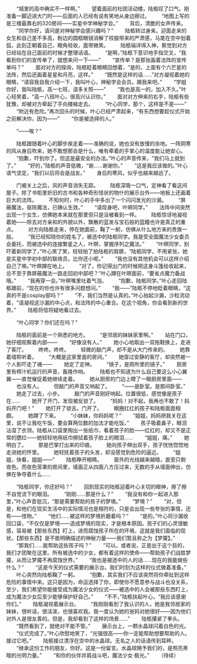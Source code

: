 　　“城里的高中确实不一样啊。”
　　望着面前的社团活动楼，陆柩叹了口气。刚准备一脚迈进大门时——后面的人已经有说有笑地从身边擦过。
　　“地图上写的是三楼最靠右的320房间——实星中学神秘学会。”
　　背后，清脆的女声传来。
　　“同学你好，请问是对神秘学会感兴趣吗？”
　　陆柩转过身来。迎面走来的女生和自己差不多高，粉边的圆框眼镜消解了校服带来的严肃感，马尾在空中划着弧，此刻正朝着自己，眼角轻收，面带微笑。
　　陆柩端详得入神，察觉到对方已经站在自己面前的时候才整理话语。
　　“是啊，”陆柩下意识地手指交叉，“我看到你们的宣传单了，就想来问一下——”
　　“宣传单？是那张画着法阵的宣传单吗？”
　　面对对方的探询，陆柩眨着眼睛回想着，“是的，上面有个六芒星的法阵，然后还画着星星和月亮，这样。”
　　“既然是这样的话……”对方凝视着她的眼睛，“请容我自我介绍一下，我叫叶心，神秘学会会员。跟我来吧。”
　　“学姐你好，我叫陆柩，高一七班，请多关照——”
　　“我也是高一的，加入不久。”叶心轻笑着，“高一八班叶心，很高兴认识你。”
　　面对对方伸来的右手，陆柩有些犹豫，却被对方牵起了手向楼梯走去。
　　“叶心同学，那个，这样是不是——”
　　“附近有危险。”再次回头的时候，叶心已经严肃起来，“有东西想要趁仪式开始之前解决你，因为——”
　　“你是被选择的人。”

　　“——唉？”

　　陆柩跟随着叶心的脚步疾走着——准确的说，她也没有放慢的余地。一阵阴寒的风从身后吹来，她不敢想那会是什么，唯有牵着的手掌心的温度能让她安心。
　　“抱歉，吓到你了。但这是最安全的办法。”叶心的声音传来，“我们马上就到了。”
　　“好的，”陆柩的声音低微，“谢……谢谢你。”
　　“这是我应该做的。”叶心语气坚定，“我们以后将会是战友。”
　　身后的寒风，似乎也越来越远了。

　　门被关上之后，风的声音消失无踪。
　　陆柩深吸一口气，定神看了看这间屋子。除了书柜里折旧的古书和各种奇形怪状的物什的展示台外——地板上还画着巨大的法阵。
　　不知何时，叶心的手中多出了一个闪闪发光的沙漏。
　　“屏蔽魔法，驱除魔法，已确认生效。”
　　“请现身吧，叶暝同学。”
　　法阵中间突然出现一个女生，仿佛她本来就在那里但只是没被看到一样。
　　陆柩惊讶地凝视着她——除去对方亲和的外貌以外，飘散的蓝发与宝石般的蓝瞳也许是真正的重点。
　　对方向陆柩走来，停在她面前，鞠了一躬，仿佛从什么地方来的贵族一般。
　　“我已经知晓你的姓名了，被选中的陆柩同学。我是受全国魔法少女委员会委托，而被选中的连接繁星之人，叶暝，掌握序列之魔法。”
　　“叶暝同学，别吓着新同学了，”叶心笑了笑，轻轻拍了拍陆柩的肩膀，“陆柩同学，不用紧张，她是实星中学初中部的联络员，比你还小呢。”
　　“我也没有其他机会可以这样介绍自己了嘛。”叶暝蹲在地上。
　　“对了，你记得出门的时候把这身斗篷给收起来，总不至于靠屏蔽魔法一路走回初中部吧？”叶心蹲在叶暝面前，“要省点魔力备战哦。”
　　“我再穿一会。”叶暝嘴里吐着气泡。
　　“抱歉，陆柩同学。”叶心走回陆柩跟前，“现在的你也许有很多问题想问。”
　　“我——”陆柩不停地眨着眼睛，“这真的不是cosplay部吗？”
　　“不，我们当然是认真的。”叶心抬起沙漏，沙粒流动着，“请凝视这沙漏的中心点，和法阵的中心重合。在这个视角，你会看到新的世界。”
　　陆柩将信将疑地看过去。

　　“叶心同学？你们还在吗？”

　　陆柩的面前是一个熟悉的地方。
　　“是邻居的妹妹家里啊。”
　　站在门口，她仔细观察着内部——
　　“好像没有人。”
　　她小心地取出一双拖鞋换上，走进了客厅。
　　咚咚。咚咚。
　　轻微的敲门声，却不是从大门传来的。
　　她靠着墙聆听着。
　　“大概是这家里面的房间。”
　　她穿过安静的客厅，却突然被一个人影吓走了魂——
　　她定了定神。
　　“镜子，是厕所里的镜子。”
　　厨房里有榨汁机运行的声音，轰隆作响。
　　陆柩也不知道为什么自己要这么小心翼翼——直觉催促着她继续走着。
　　她从厨房的门边上瞟了一眼厨房里面——
　　也没有人。
　　但敲门的声音又响起了。
　　“——是卧室。是那间卧室。”
　　她走了过去，小步。
　　敲门的声音刚好响起。位置很低，感觉像是孩子在……
　　她开了开门，发现被反锁了。
　　“妈妈！对不起，我再也不敢了！妈妈开门吧！”
　　她打开了锁舌。门开了。
　　眼圈红红的孩子和陆柩面面相觑。
　　她蹲了下来。
　　“小妹妹，你妈妈呢？”
　　“姐姐，妈妈把我关在这里，说不让我吃午饭，要会算两位数的加法才能吃饭。”
　　孩子吸着鼻子，眼泪沾湿了衣领。陆柩从口袋里掏出一张纸巾，看着孩子的脸——红红的，却又不是正常的腮红——她轻轻地用纸巾擦拭着孩子脸上的眼泪……
　　“姐姐，痛。”
　　她明白了。
　　那是巴掌打出来的印痕。
　　她向孩子伸出双手，孩子恍恍惚惚地走进她的怀里。
　　她轻抚着孩子的头发，却没感觉到危险的逼近。
　　“姐姐，快看，姐姐——”
　　陆柩睁开眼睛。
　　窗外的光线越来越暗，直至只剩夜色。而夜色笼罩的房间里，墙面正从四面八方压过来，无数的手从墙面伸出，仿佛在争夺着什么……

　　“陆柩同学，你还好吗？”
　　回到现实的陆柩迎着叶心关切的眼神，擦了擦不自觉流下的眼泪。
　　“刚刚……那是什么？”
　　“我没有和你一起进入那里，”叶心声音低沉，“那是需要帮助的孩子的梦境。”
　　“梦境？”
　　“对，但是，和他们在现实生活中的实际情况也是相符的，只是会出现一些夸张的事情，还有——怪物。”
　　“他们……被这样的梦境折磨着吗？”
　　“是的。”叶心将沙漏收回口袋，“不仅仅是梦境——造成梦境的现实，才是根本原因。孩子们的心灵很敏感，容易被【那些东西】盯上，进而腐蚀孩子所在的环境，这就是我们面临的现状。【那些东西】是不能明确描述的神秘力量——我们暂且称之为【梦魇】。”
　　“那我们……能帮助这些孩子吗？”
　　“可以。或者说，正是出于这个目的，我们才团聚在这里。所有被选中的少女，都有着这样的使命——帮助孩子们战胜梦魇，从而让梦魇不再腐蚀世界。”
　　“我也是被选中的人的话……现在的我能做些什么？”
　　“这是今天的仪式需要的展示台。我们时刻为这样的仪式做着准备。”
　　叶心突然向陆柩鞠了一躬。
　　“抱歉，其实我们不应该突然将你牵扯到这样危险的事情中来。这只是因为，命运选择了你，即使你不愿意参与战斗也没关系，至少，我们希望你能接受成为魔法少女的仪式——被选中的人会被那些东西盯上，成为魔法少女后至少能够保护好自己。”
　　“不不，”陆柩扶起叶心，“我应该感谢你们。”
　　陆柩凝视着展示台。
　　“我刚刚看到了我认识的人，她是我邻居家的妹妹，很听话，很活泼，也很喜欢我。我一度认为她的爸妈对她很好——因为他们对外人是很友善的。但是，我却看到了这样的场景……”
　　陆柩攥紧了拳头。
　　“既然看到了，就绝对不能不管。”
　　展示台上，一颗水晶球闪着白色的光。
　　“仪式完成了。”叶心欣慰地笑了，“光强很高——你一定能帮助想要帮助的人。接过它吧。”
　　陆柩接过漂浮在空中的水晶球。无名之人的话语传到耳畔。
　　“继承这份工作的朋友，你好。这是一份留言。水晶球赐予我们的，是照亮黑暗的光明力量。”
　　“和你的伙伴并肩战斗吧，魔法少女·极光。”
　　（待续）
<!-- ##{"timestamp":1628839352}## -->